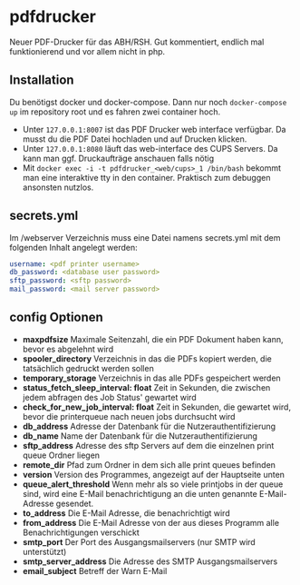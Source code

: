 # pdfdrucker

Neuer PDF-Drucker für das ABH/RSH. Gut kommentiert, endlich mal funktionierend und vor allem nicht in php.

## Installation

Du benötigst docker und docker-compose. Dann nur noch ``docker-compose up`` im repository root und es fahren zwei
container hoch.

- Unter ``127.0.0.1:8007`` ist das PDF Drucker web interface verfügbar. Da musst du die PDF Datei hochladen und auf
  Drucken klicken.
- Unter ``127.0.0.1:8080`` läuft das web-interface des CUPS Servers. Da kann man ggf. Druckaufträge anschauen falls
  nötig
- Mit  ``docker exec -i -t pdfdrucker_<web/cups>_1 /bin/bash`` bekommt man eine interaktive tty in den container.
  Praktisch zum debuggen ansonsten nutzlos.

## secrets.yml

Im /webserver Verzeichnis muss eine Datei namens secrets.yml mit dem folgenden Inhalt angelegt werden:

```yaml
username: <pdf printer username>
db_password: <database user password>
sftp_password: <sftp password>
mail_password: <mail server password>
```

## config Optionen

- **maxpdfsize** Maximale Seitenzahl, die ein PDF Dokument haben kann, bevor es abgelehnt wird
- **spooler_directory** Verzeichnis in das die PDFs kopiert werden, die tatsächlich gedruckt werden sollen
- **temporary_storage** Verzeichnis in das alle PDFs gespeichert werden
- **status_fetch_sleep_interval: float** Zeit in Sekunden, die zwischen jedem abfragen des Job Status' gewartet wird
- **check_for_new_job_interval: float** Zeit in Sekunden, die gewartet wird, bevor die printerqueue nach neuen jobs
  durchsucht wird
- **db_address** Adresse der Datenbank für die Nutzerauthentifizierung
- **db_name** Name der Datenbank für die Nutzerauthentifizierung
- **sftp_address** Adresse des sftp Servers auf dem die einzelnen print queue Ordner liegen
- **remote_dir** Pfad zum Ordner in dem sich alle print queues befinden
- **version** Version des Programmes, angezeigt auf der Hauptseite unten
- **queue_alert_threshold** Wenn mehr als so viele printjobs in der queue sind, wird eine E-Mail benachrichtigung an die
  unten genannte E-Mail-Adresse gesendet.
- **to_address** Die E-Mail Adresse, die benachrichtigt wird
- **from_address** Die E-Mail Adresse von der aus dieses Programm alle Benachrichtigungen verschickt
- **smtp_port** Der Port des Ausgangsmailservers (nur SMTP wird unterstützt)
- **smtp_server_address** Die Adresse des SMTP Ausgangsmailservers
- **email_subject** Betreff der Warn E-Mail
